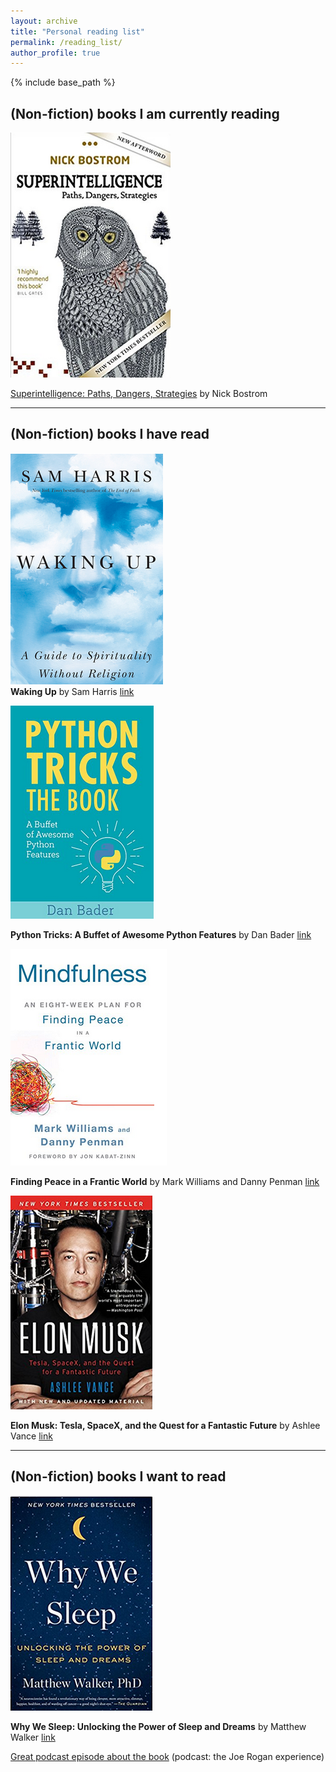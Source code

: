 ```yaml
---
layout: archive
title: "Personal reading list"
permalink: /reading_list/
author_profile: true
---
```


{% include base_path %}

## (Non-fiction) books I am currently reading

![](../images/bostrom.png)
   
[Superintelligence: Paths, Dangers, Strategies](https://www.amazon.com/gp/product/0198739834/ref=as_li_qf_sp_asin_il_tl?ie=UTF8&tag=nbostrom0c-20&camp=1789&creative=9325&linkCode=as2&creativeASIN=0198739834&linkId=37a8c8afb67a781338095992bd0b4ed6) by Nick Bostrom

---
## (Non-fiction) books I have read

![](../images/waking_up.png)   
**Waking Up** by Sam Harris
[link](https://samharris.org/books/waking-up/)

![](../images/python_tricks.png)   
   
**Python Tricks: A Buffet of Awesome Python Features** by Dan Bader
[link](https://www.amazon.com/Python-Tricks-Buffet-Awesome-Features/dp/1775093301)


![](../images/mindfulness.png)   
   
**Finding Peace in a Frantic World** by Mark Williams and Danny Penman 
[link](https://www.amazon.com/Mindfulness-Eight-Week-Finding-Peace-Frantic-ebook/dp/B005NJ2T1G/ref=tmm_kin_swatch_0?_encoding=UTF8&qid=&sr=) 


![](../images/elon_musk.png)   
   
**Elon Musk: Tesla, SpaceX, and the Quest for a Fantastic Future** by Ashlee Vance
[link](https://www.amazon.com/Elon-Musk-SpaceX-Fantastic-Future/dp/006230125X)

---

## (Non-fiction) books I want to read

![](../images/why_we_sleep.png)   
   
**Why We Sleep: Unlocking the Power of Sleep and Dreams** by Matthew Walker
[link](https://www.amazon.com/Why-We-Sleep-Unlocking-Dreams/dp/1501144316)
   
[Great podcast episode about the book](http://podcastnotes.org/2018/04/29/why-we-sleep/) (podcast: the Joe Rogan experience)
